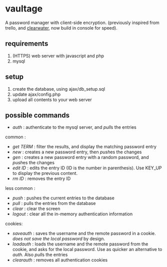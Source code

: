 # vaultage
A password manager with client-side encryption. (previously inspired from trello, and [clearwater](https://github.com/lbarman/clearwater), now build in console for speed).

## requirements

1. (HTTPS) web server with javascript and php
2. mysql

## setup

1. create the database, using ajax/db_setup.sql
2. update ajax/config.php
3. upload all contents to your web server

## possible commands

- *auth* : authenticate to the mysql server, and *pull*s the entries

common :

- *get TERM* : filter the results, and display the matching password entry
- *new* : creates a new password entry, then *push*es the changes
- *gen* : creates a new password entry with a random password, and *push*es the changes
- *edit ID* : edits the entry ID (ID is the number in parenthesis). Use KEY_UP to display the previous content.
- *rm ID* : removes the entry ID

less common :

- *push* : pushes the current entries to the database
- *pull* : pulls the entries from the database
- *clear* : clear the screen
- *logout* : clear all the in-memory authentication information

cookies: 

- *saveauth* : saves the username and the remote password in a cookie. _does not save the local password_ by design.
- *loadauth* : loads the username and the remote password from the cookie, and asks for the local password. Use as quicker an alternative to *auth*. Also *pull*s the entries
- *clearauth* : removes all authentication cookies
